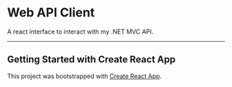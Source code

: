 # Web API Client

A react interface to interact with my .NET MVC API.

<!-- TODO-Brian: Employee CRUD operations -->

----------------------------------------------------

## Getting Started with Create React App

This project was bootstrapped with [Create React App](https://github.com/facebook/create-react-app).
